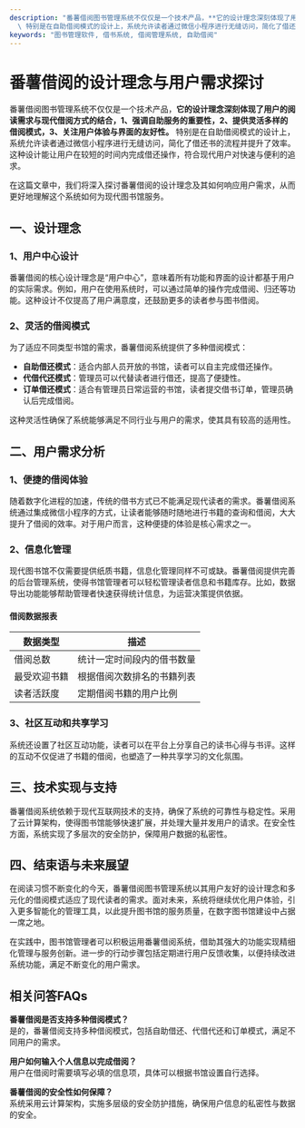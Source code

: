 ```yaml
---
description: "番薯借阅图书管理系统不仅仅是一个技术产品，**它的设计理念深刻体现了用户的阅读需求与现代借阅方式的结合，1、强调自助服务的重要性，2、提供灵活多样的借阅模式，3、关注用户体验与界面的友好性。**\
  \ 特别是在自助借阅模式的设计上，系统允许读者通过微信小程序进行无缝访问，简化了借还书的流程并提升了效率。这种设计能让用户在较短的时间内完成借还操作，符合现代用户对快速与便利的追求。"
keywords: "图书管理软件, 借书系统, 借阅管理系统, 自助借阅"
---
```

# 番薯借阅的设计理念与用户需求探讨

番薯借阅图书管理系统不仅仅是一个技术产品，**它的设计理念深刻体现了用户的阅读需求与现代借阅方式的结合，1、强调自助服务的重要性，2、提供灵活多样的借阅模式，3、关注用户体验与界面的友好性。** 特别是在自助借阅模式的设计上，系统允许读者通过微信小程序进行无缝访问，简化了借还书的流程并提升了效率。这种设计能让用户在较短的时间内完成借还操作，符合现代用户对快速与便利的追求。

在这篇文章中，我们将深入探讨番薯借阅的设计理念及其如何响应用户需求，从而更好地理解这个系统如何为现代图书馆服务。

## 一、设计理念

### 1、用户中心设计

番薯借阅的核心设计理念是“用户中心”，意味着所有功能和界面的设计都基于用户的实际需求。例如，用户在使用系统时，可以通过简单的操作完成借阅、归还等功能。这种设计不仅提高了用户满意度，还鼓励更多的读者参与图书借阅。

### 2、灵活的借阅模式

为了适应不同类型书馆的需求，番薯借阅系统提供了多种借阅模式：

- **自助借还模式**：适合内部人员开放的书馆，读者可以自主完成借还操作。
- **代借代还模式**：管理员可以代替读者进行借还，提高了便捷性。
- **订单借还模式**：适合有管理员日常运营的书馆，读者提交借书订单，管理员确认后完成借阅。

这种灵活性确保了系统能够满足不同行业与用户的需求，使其具有较高的适用性。

## 二、用户需求分析

### 1、便捷的借阅体验

随着数字化进程的加速，传统的借书方式已不能满足现代读者的需求。番薯借阅系统通过集成微信小程序的方式，让读者能够随时随地进行书籍的查询和借阅，大大提升了借阅的效率。对于用户而言，这种便捷的体验是核心需求之一。

### 2、信息化管理

现代图书馆不仅需要提供纸质书籍，信息化管理同样不可或缺。番薯借阅提供完善的后台管理系统，使得书馆管理者可以轻松管理读者信息和书籍库存。比如，数据导出功能能够帮助管理者快速获得统计信息，为运营决策提供依据。

#### 借阅数据报表
| 数据类型      | 描述                     |
| ----------- | ---------------------- |
| 借阅总数      | 统计一定时间段内的借书数量 |
| 最受欢迎书籍   | 根据借阅次数排名的书籍列表   |
| 读者活跃度    | 定期借阅书籍的用户比例     |

### 3、社区互动和共享学习

系统还设置了社区互动功能，读者可以在平台上分享自己的读书心得与书评。这样的互动不仅促进了书籍的借阅，也塑造了一种共享学习的文化氛围。

## 三、技术实现与支持

番薯借阅系统依赖于现代互联网技术的支持，确保了系统的可靠性与稳定性。采用了云计算架构，使得图书馆能够快速扩展，并处理大量并发用户的请求。在安全性方面，系统实现了多层次的安全防护，保障用户数据的私密性。

## 四、结束语与未来展望

在阅读习惯不断变化的今天，番薯借阅图书管理系统以其用户友好的设计理念和多元化的借阅模式适应了现代读者的需求。面对未来，系统将继续优化用户体验，引入更多智能化的管理工具，以此提升图书馆的服务质量，在数字图书馆建设中占据一席之地。

在实践中，图书馆管理者可以积极运用番薯借阅系统，借助其强大的功能实现精细化管理与服务创新。进一步的行动步骤包括定期进行用户反馈收集，以便持续改进系统功能，满足不断变化的用户需求。

## 相关问答FAQs

**番薯借阅是否支持多种借阅模式？**  
是的，番薯借阅支持多种借阅模式，包括自助借还、代借代还和订单模式，满足不同用户的需求。

**用户如何输入个人信息以完成借阅？**  
用户在借阅时需要填写必填的信息项，具体可以根据书馆设置自行选择。

**番薯借阅的安全性如何保障？**  
系统采用云计算架构，实施多层级的安全防护措施，确保用户信息的私密性与数据的安全。
